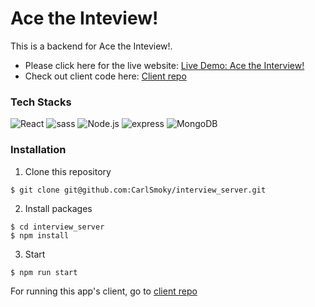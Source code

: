 # Ace the Inteview!

This is a backend for Ace the Inteview!.

- Please click here for the live website: [Live Demo: Ace the Interview!](https://acetheinterview.netlify.app/)
- Check out client code here: [Client repo](https://github.com/CarlSmoky/interview_client)

### Tech Stacks
<div>
  <img src="https://img.shields.io/badge/React-20232A?style=for-the-badge&logo=react&logoColor=61DAFB" alt="React">
  <img src="https://img.shields.io/badge/Sass-CC6699?style=for-the-badge&logo=sass&logoColor=white" alt="sass">
  <img src="https://img.shields.io/badge/Node.js-339933?style=for-the-badge&logo=nodedotjs&logoColor=white" alt="Node.js">
  <img src="https://img.shields.io/badge/Express.js-000000?style=for-the-badge&logo=express&logoColor=white" alt="express">
  <img src="https://img.shields.io/badge/MongoDB-4EA94B?style=for-the-badge&logo=mongodb&logoColor=white" alt="MongoDB">
</div>
</div>

### Installation
1. Clone this repository
```console
$ git clone git@github.com:CarlSmoky/interview_server.git
```

2. Install packages
```console
$ cd interview_server
$ npm install
```

3. Start
```console
$ npm run start
```


For running this app's client, go to [client repo](https://github.com/CarlSmoky/interview_client)

